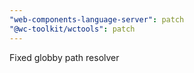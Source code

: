 ```yaml
---
"web-components-language-server": patch
"@wc-toolkit/wctools": patch
---
```


Fixed globby path resolver

